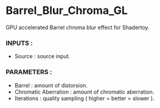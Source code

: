 # Barrel_Blur_Chroma_GL

GPU accelerated Barrel chroma blur effect for Shadertoy.

### INPUTS :
- Source : source input.


### PARAMETERS :
- Barrel : amount of distorsion.
- Chromatic Aberration : amount of chromatic aberration.
- Iterations : quality sampling ( higher = better = slower ).